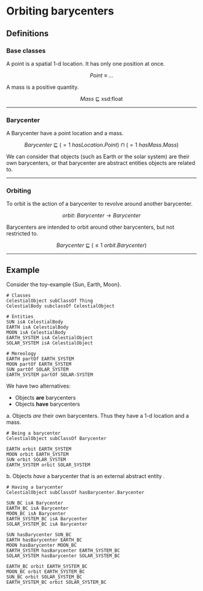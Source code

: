 # Orbiting barycenters

## Definitions

### Base classes

A point is a spatial 1-d location. It has only one position at once.

$$Point ~ \equiv ~ \dots$$

A mass is a positive quantity.

$$Mass ~ \sqsubseteq ~ \text{xsd:float}$$

---

### Barycenter

A Barycenter have a point location and a mass.

$$Barycenter ~ \sqsubseteq ~ (= 1 ~ hasLocation.Point)  ~ \sqcap ~ (=1 ~ hasMass.Mass)$$

We can consider that objects (such as Earth or the solar system) are their own barycenters, or that barycenter are abstract entities objects are related to.

---

### Orbiting

To orbit is the action of a barycenter to revolve around another barycenter.

$$orbit: ~ Barycenter \to Barycenter$$

Barycenters are intended to orbit around other barycenters, but not restricted to.

$$Barycenter ~ \sqsubseteq ~ (\leq 1 ~orbit.Barycenter)$$


---

## Example

Consider the toy-example {Sun, Earth, Moon}.

	# Classes
	CelestialObject subClassOf Thing
	CelestialBody subclassOf CelestialObject
	
	# Entities
	SUN isA CelestialBody
	EARTH isA CelestialBody
	MOON isA CelestialBody
	EARTH_SYSTEM isA CelestialObject
	SOLAR_SYSTEM isA CelestialObject
	
	# Mereology
	EARTH partOf EARTH_SYSTEM
	MOON partOf EARTH_SYSTEM
	SUN partOf SOLAR_SYSTEM
	EARTH_SYSTEM partOf SOLAR-SYSTEM

We have two alternatives:

- Objects **are** barycenters
- Objects **have** barycenters

a. Objects *are* their own barycenters. Thus they have a 1-d location and a mass.

	# Being a barycenter
	CelestialObject subClassOf Barycenter

	EARTH orbit EARTH_SYSTEM
	MOON orbit EARTH_SYSTEM
	SUN orbit SOLAR_SYSTEM
	EARTH_SYSTEM orbit SOLAR_SYSTEM

b. Objects *have* a barycenter that is an external abstract entity .

	# Having a barycenter
	CelestialObject subClassOf hasBarycenter.Barycenter

	SUN_BC isA Barycenter
	EARTH_BC isA Barycenter
	MOON_BC isA Barycenter
	EARTH_SYSTEM_BC isA Barycenter
	SOLAR_SYSTEM_BC isA Barycenter
	
	SUN hasBarycenter SUN_BC
	EARTH hasBarycenter EARTH_BC
	MOON hasBarycenter MOON_BC
	EARTH_SYSTEM hasBarycenter EARTH_SYSTEM_BC
	SOLAR_SYSTEM hasBarycenter SOLAR_SYSTEM_BC
	
	EARTH_BC orbit EARTH_SYSTEM_BC
	MOON_BC orbit EARTH_SYSTEM_BC
	SUN_BC orbit SOLAR_SYSTEM_BC
	EARTH_SYSTEM_BC orbit SOLAR_SYSTEM_BC

